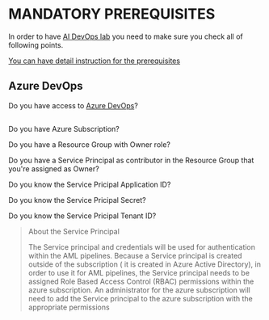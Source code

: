 # MANDATORY PREREQUISITES

In order to have [AI DevOps lab](https://github.com/gmarchet/dnnworkshop4) you need to make sure you check all of following points.

[You can have detail instruction for the prerequisites](https://github.com/xlegend1024/azlab-ai-ops/blob/master/MandatoryLabPreReqs.pdf)

## Azure DevOps

Do you have access to [Azure DevOps](https://devops.azure.com)?

##

Do you have Azure Subscription?

Do you have a Resource Group with Owner role?

Do you have a Service Principal as contributor in the Resource Group that you're assigned as Owner?

Do you know the Service Pricipal Application ID?

Do you know the Service Pricipal Secret?

Do you know the Service Pricipal Tenant ID?

> About the Service Principal
>
> The Service principal and credentials will be used for authentication within the AML pipelines.  Because a Service principal is created outside of the subscription ( it is created in Azure Active Directory), in order to use it for AML pipelines, the Service principal needs to be assigned Role Based Access Control (RBAC) permissions within the azure subscription. An administrator for the azure subscription will need to add the Service principal to the azure subscription with the appropriate permissions
>
